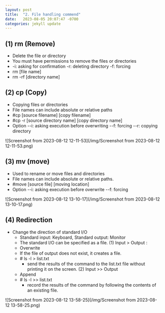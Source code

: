 ```yaml
---
layout: post
title:  "2. File handling commend"
date:   2023-08-05 20:07:47 -0700
categories: jekyll update
---
```


## (1) rm (Remove)
  
- Delete the file or directory
- You must have permissions to remove the files or directories
- -i: asking for confirmation	-r: deleting directory	-f: forcing
- rm [file name]
- rm -rf [directory name]


## (2) cp (Copy)
- Copying files or directories
- File names can include absolute or relative paths
- \#cp [source filename] [copy filename]
- \#cp -r [source directory name] [copy directory name]
- Option
  --i: asking execution before overwriting
  --f: forcing
  --r: copying directory

![Screenshot from 2023-08-12 12-11-53](/img/Screenshot from 2023-08-12 12-11-53.png)

## (3) mv (move)
- Used to rename or move files and directories
- File names can include absolute or relative paths.
- \#move [source file] [moving location]
- Option
  --i: asking execution before overwrite
  --f: forcing

![Screenshot from 2023-08-12 13-10-17](/img/Screenshot from 2023-08-12 13-10-17.png)

## (4) Redirection
- Change the direction of standard I/O
  - Standard input: Keyboard, Standard output: Monitor
  - The standard I/O can be specified as a file.
(1) Input > Output : 
  - Overwrite
  - If the file of output does not exist, it creates a file.
  - \# ls -l > list.txt
    - send the results of the command to the list.txt file without printing it on the screen.
(2) Input >> Output
  - Append
  - \# ls -l >> list.txt
    - record the results of the command by following the contents of an existing file.


![Screenshot from 2023-08-12 13-58-25](/img/Screenshot from 2023-08-12 13-58-25.png)
